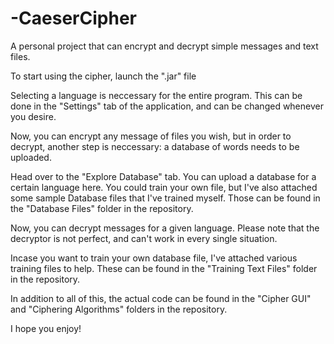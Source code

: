 # -CaeserCipher
A personal project that can encrypt and decrypt simple messages and text files. 

To start using the cipher, launch the ".jar" file 

Selecting a language is neccessary for the entire program. This can be done in the "Settings" tab of the application, and can be changed whenever you desire.

Now, you can encrypt any message of files you wish, but in order to decrypt, another step is neccessary: a database of words needs to be uploaded.

Head over to the "Explore Database" tab. You can upload a database for a certain language here. You could train your own file, but I've also attached some sample Database files that I've trained myself. Those can be found in the "Database Files" folder in the repository.

Now, you can decrypt messages for a given language. Please note that the decryptor is not perfect, and can't work in every single situation.

Incase you want to train your own database file, I've attached various training files to help. These can be found in the "Training Text Files" folder in the repository.

In addition to all of this, the actual code can be found in the "Cipher GUI" and "Ciphering Algorithms" folders in the repository.

I hope you enjoy!
